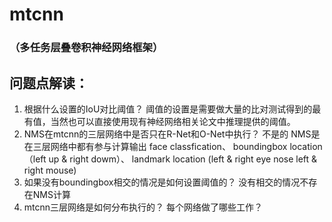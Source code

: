 # mtcnn
### （多任务层叠卷积神经网络框架）
## 问题点解读：
1. 根据什么设置的IoU对比阈值？        阈值的设置是需要做大量的比对测试得到的最有值，当然也可以直接使用现有神经网络相关论文中推理提供的阈值。
2. NMS在mtcnn的三层网络中是否只在R-Net和O-Net中执行？       不是的    NMS是在三层网络中都有参与计算输出 face classfication、 boundingbox location （left up & right dowm）、 landmark location (left & right eye  nose left & right mouse)
3. 如果没有boundingbox相交的情况是如何设置阈值的？  没有相交的情况不存在NMS计算
4. mtcnn三层网络是如何分布执行的？ 每个网络做了哪些工作？   
